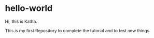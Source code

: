 # hello-world

Hi, this is Katha.

This is my first Repository to complete the tutorial and to test new things

